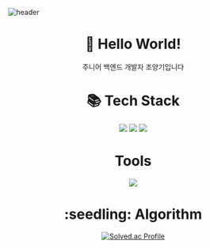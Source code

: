 
  ![header](https://capsule-render.vercel.app/api?type=waving&color=gradient&height=300&text=Jo&nbsp;yanggi%20&fontSize=90)

<div align="center">
  <div>
    <h1 align="center">👋 Hello World! </h1>
    <p>주니어 백엔드 개발자 조양기입니다</p>
  </div>
  <div>
    <h1 align="center">📚 Tech Stack </h1>
<!--     <img src="https://img.shields.io/badge/Java-007396?style=flat-square&logo=Java&logoColor=white"/>
    <img src="https://img.shields.io/badge/Spring-6DB33F?style=flat-square&logo=Spring&logoColor=white">
    <img src="https://img.shields.io/badge/SpringBoot-6DB33F?style=flat-square&logo=SpringBoot&logoColor=white">
    <img src="https://img.shields.io/badge/MySQL-4479A1?style=flat-square&logo=MySQL&logoColor=white"> -->
    <img src="https://img.shields.io/badge/Java-007396?style=for-the-badge&logo=Java&logoColor=white">
    <img src="https://img.shields.io/badge/SpringBoot-6DB33F?style=for-the-badge&logo=SpringBoot&logoColor=white">
    <img src="https://img.shields.io/badge/MySQL-4479A1?style=for-the-badge&logo=MySQL&logoColor=white">

  </div>

  <div>
    <h1 align="center"> Tools </h1>
    <img src="https://img.shields.io/badge/jirasoftware-0052CC?style=for-the-badge&logo=jirasoftware&logoColor=white">
  </div>
  
</div>
  
<h1 align="center">:seedling: Algorithm </h1>

<div align="center">
  
[![Solved.ac Profile](http://mazassumnida.wtf/api/v2/generate_badge?boj=jyg8033)](https://solved.ac/jyg8033)

  
</div>
